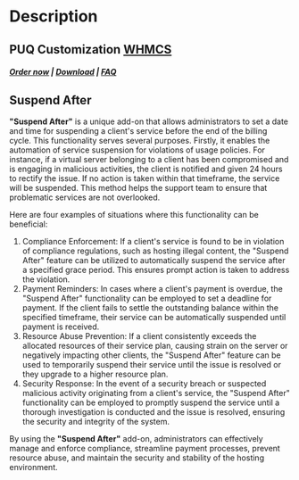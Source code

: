 # Description

## PUQ Customization **[WHMCS](https://puqcloud.com/link.php?id=77)**

#####  [Order now](https://puqcloud.com/whmcs-addon-puq-customization.php) | [Download](https://download.puqcloud.com/WHMCS/addons/PUQ-Customization/) | [FAQ](https://faq.puqcloud.com/)

## Suspend After

  
**"Suspend After"** is a unique add-on that allows administrators to set a date and time for suspending a client's service before the end of the billing cycle. This functionality serves several purposes. Firstly, it enables the automation of service suspension for violations of usage policies. For instance, if a virtual server belonging to a client has been compromised and is engaging in malicious activities, the client is notified and given 24 hours to rectify the issue. If no action is taken within that timeframe, the service will be suspended. This method helps the support team to ensure that problematic services are not overlooked.

Here are four examples of situations where this functionality can be beneficial:

1. Compliance Enforcement: If a client's service is found to be in violation of compliance regulations, such as hosting illegal content, the "Suspend After" feature can be utilized to automatically suspend the service after a specified grace period. This ensures prompt action is taken to address the violation.
2. Payment Reminders: In cases where a client's payment is overdue, the "Suspend After" functionality can be employed to set a deadline for payment. If the client fails to settle the outstanding balance within the specified timeframe, their service can be automatically suspended until payment is received.
3. Resource Abuse Prevention: If a client consistently exceeds the allocated resources of their service plan, causing strain on the server or negatively impacting other clients, the "Suspend After" feature can be used to temporarily suspend their service until the issue is resolved or they upgrade to a higher resource plan.
4. Security Response: In the event of a security breach or suspected malicious activity originating from a client's service, the "Suspend After" functionality can be employed to promptly suspend the service until a thorough investigation is conducted and the issue is resolved, ensuring the security and integrity of the system.

By using the **"Suspend After"** add-on, administrators can effectively manage and enforce compliance, streamline payment processes, prevent resource abuse, and maintain the security and stability of the hosting environment.
